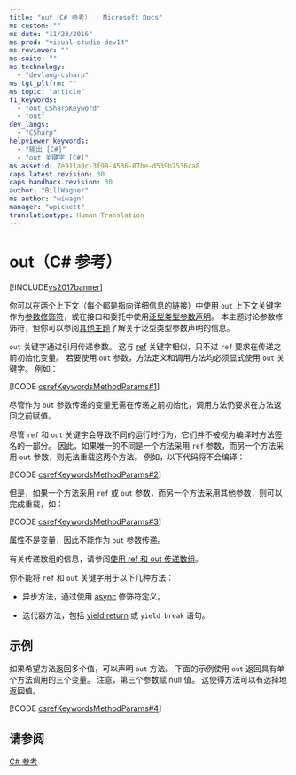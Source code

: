 ```yaml
---
title: "out（C# 参考） | Microsoft Docs"
ms.custom: ""
ms.date: "11/23/2016"
ms.prod: "visual-studio-dev14"
ms.reviewer: ""
ms.suite: ""
ms.technology: 
  - "devlang-csharp"
ms.tgt_pltfrm: ""
ms.topic: "article"
f1_keywords: 
  - "out_CSharpKeyword"
  - "out"
dev_langs: 
  - "CSharp"
helpviewer_keywords: 
  - "输出 [C#]"
  - "out 关键字 [C#]"
ms.assetid: 7e911a0c-3f98-4536-87be-d539b7536ca8
caps.latest.revision: 30
caps.handback.revision: 30
author: "BillWagner"
ms.author: "wiwagn"
manager: "wpickett"
translationtype: Human Translation
---
```

# out（C# 参考）
[!INCLUDE[vs2017banner](../../../csharp/includes/vs2017banner.md)]

你可以在两个上下文（每个都是指向详细信息的链接）中使用 `out` 上下文关键字作为[参数修饰符](../../../csharp/language-reference/keywords/out-parameter-modifier.md)，或在接口和委托中使用[泛型类型参数声明](../../../csharp/language-reference/keywords/out-generic-modifier.md)。  本主题讨论参数修饰符，但你可以参阅[其他主题](../../../csharp/language-reference/keywords/out-generic-modifier.md)了解关于泛型类型参数声明的信息。  
  
 `out` 关键字通过引用传递参数。  这与 [ref](../../../csharp/language-reference/keywords/ref.md) 关键字相似，只不过 `ref` 要求在传递之前初始化变量。  若要使用 `out` 参数，方法定义和调用方法均必须显式使用 `out` 关键字。  例如：  
  
 [!CODE [csrefKeywordsMethodParams#1](../CodeSnippet/VS_Snippets_VBCSharp/csrefKeywordsMethodParams#1)]  
  
 尽管作为 `out` 参数传递的变量无需在传递之前初始化，调用方法仍要求在方法返回之前赋值。  
  
 尽管 `ref` 和 `out` 关键字会导致不同的运行时行为，它们并不被视为编译时方法签名的一部分。  因此，如果唯一的不同是一个方法采用 `ref` 参数，而另一个方法采用 `out` 参数，则无法重载这两个方法。  例如，以下代码将不会编译：  
  
 [!CODE [csrefKeywordsMethodParams#2](../CodeSnippet/VS_Snippets_VBCSharp/csrefKeywordsMethodParams#2)]  
  
 但是，如果一个方法采用 `ref` 或 `out` 参数，而另一个方法采用其他参数，则可以完成重载，如：  
  
 [!CODE [csrefKeywordsMethodParams#3](../CodeSnippet/VS_Snippets_VBCSharp/csrefKeywordsMethodParams#3)]  
  
 属性不是变量，因此不能作为 `out` 参数传递。  
  
 有关传递数组的信息，请参阅[使用 ref 和 out 传递数组](../../../csharp/programming-guide/arrays/passing-arrays-using-ref-and-out.md)。  
  
 你不能将 `ref` 和 `out` 关键字用于以下几种方法：  
  
-   异步方法，通过使用 [async](../../../csharp/language-reference/keywords/async.md) 修饰符定义。  
  
-   迭代器方法，包括 [yield return](../../../csharp/language-reference/keywords/yield.md) 或 `yield break` 语句。  
  
## 示例  
 如果希望方法返回多个值，可以声明 `out` 方法。  下面的示例使用 `out` 返回具有单个方法调用的三个变量。  注意，第三个参数赋 null 值。  这使得方法可以有选择地返回值。  
  
 [!CODE [csrefKeywordsMethodParams#4](../CodeSnippet/VS_Snippets_VBCSharp/csrefKeywordsMethodParams#4)]  
  
## 请参阅  
 [C\# 参考](../../../csharp/language-reference/index.md)